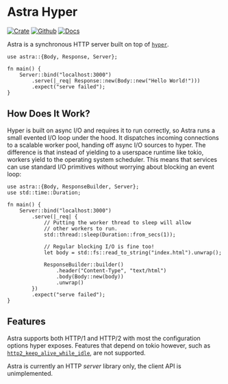 # Astra Hyper

[![Crate](https://img.shields.io/crates/v/astra-hyper?style=for-the-badge)](https://crates.io/crates/astra-hyper)
[![Github](https://img.shields.io/badge/github-astra-success?style=for-the-badge)](https://github.com/ibraheemdev/astra-hyper)
[![Docs](https://img.shields.io/badge/docs.rs-0.1.0-4d76ae?style=for-the-badge)](https://docs.rs/astra-hyper)

Astra is a synchronous HTTP server built on top of [`hyper`](https://github.com/hyperium/hyper).

```rust,no_run
use astra::{Body, Response, Server};

fn main() {
    Server::bind("localhost:3000")
        .serve(|_req| Response::new(Body::new("Hello World!")))
        .expect("serve failed");
}
```

## How Does It Work?

Hyper is built on async I/O and requires it to run correctly, so Astra runs a small evented I/O loop under the hood. It dispatches incoming connections to a scalable worker pool, handing off async I/O sources to hyper. The difference is that instead of yielding to a userspace runtime like tokio, workers yield to the operating system scheduler. This means that services can use standard I/O primitives without worrying about blocking an event loop:

```rust,no_run
use astra::{Body, ResponseBuilder, Server};
use std::time::Duration;

fn main() {
    Server::bind("localhost:3000")
        .serve(|_req| {
            // Putting the worker thread to sleep will allow
            // other workers to run.
            std::thread::sleep(Duration::from_secs(1));

            // Regular blocking I/O is fine too!
            let body = std::fs::read_to_string("index.html").unwrap();

            ResponseBuilder::builder()
                .header("Content-Type", "text/html")
                .body(Body::new(body))
                .unwrap()
        })
        .expect("serve failed");
}
```

## Features

Astra supports both HTTP/1 and HTTP/2 with most the configuration options hyper exposes. Features that depend on tokio however, such as [`http2_keep_alive_while_idle`](https://docs.rs/hyper/latest/hyper/client/struct.Builder.html#method.http2_keep_alive_while_idle), are not supported.

Astra is currently an HTTP *server* library only, the client API is unimplemented.
